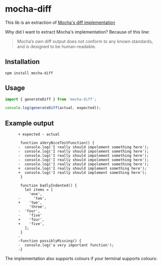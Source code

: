 # mocha-diff

This lib is an extraction of [Mocha's diff implementation](https://mochajs.org/#-diff)

Why did I want to extract Mocha's implementation? Because of this line: 

> Mocha’s own diff output does not conform to any known standards, and is designed to be human-readable.

## Installation

```
npm install mocha-diff
```

## Usage

```js
import { generateDiff } from 'mocha-diff';

console.log(generateDiff(actual, expected));
```

## Example output

```
      + expected - actual

       function aVeryNiceTestFunction() {
      -  console.log('I really should impolement something here');
      -  console.log('I really should impolement something here');
      -  console.log('I really should impolement something here');
      -  console.log('I really should impolement something here');
      -  console.log('I really should impolement something here');
      +  console.log('I really should implement something here');
      +  console.log('I really should implement something here');
       }
       
       function badlyIndented() {
         let items = [
           'one',
      -      'two',
      +    'two',
           'three',
      -  'four',
      -    'five'
      +    'four',
      +    'five',
         ];
       }
      -
      -function possiblyMissing() {
      -  console.log('a very important function');
      -}
```

The implementation also supports colours if your terminal supports colours: 


